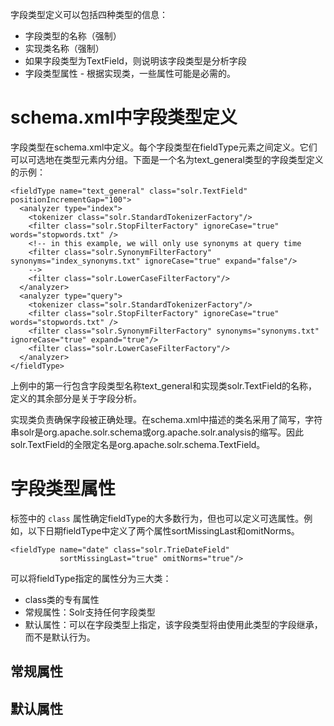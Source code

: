 字段类型定义可以包括四种类型的信息：

* 字段类型的名称（强制）
* 实现类名称（强制）
* 如果字段类型为TextField，则说明该字段类型是分析字段
* 字段类型属性 - 根据实现类，一些属性可能是必需的。

# schema.xml中字段类型定义

字段类型在schema.xml中定义。每个字段类型在fieldType元素之间定义。它们可以可选地在类型元素内分组。下面是一个名为text_general类型的字段类型定义的示例：

```
<fieldType name="text_general" class="solr.TextField" positionIncrementGap="100">
  <analyzer type="index">
    <tokenizer class="solr.StandardTokenizerFactory"/>
    <filter class="solr.StopFilterFactory" ignoreCase="true" words="stopwords.txt" />
    <!-- in this example, we will only use synonyms at query time
    <filter class="solr.SynonymFilterFactory" synonyms="index_synonyms.txt" ignoreCase="true" expand="false"/>
    -->
    <filter class="solr.LowerCaseFilterFactory"/>
  </analyzer>
  <analyzer type="query">
    <tokenizer class="solr.StandardTokenizerFactory"/>
    <filter class="solr.StopFilterFactory" ignoreCase="true" words="stopwords.txt" />
    <filter class="solr.SynonymFilterFactory" synonyms="synonyms.txt" ignoreCase="true" expand="true"/>
    <filter class="solr.LowerCaseFilterFactory"/>
  </analyzer>
</fieldType>
```

上例中的第一行包含字段类型名称text_general和实现类solr.TextField的名称，定义的其余部分是关于字段分析。

实现类负责确保字段被正确处理。在schema.xml中描述的类名采用了简写，字符串solr是org.apache.solr.schema或org.apache.solr.analysis的缩写。因此solr.TextField的全限定名是org.apache.solr.schema.TextField。

# 字段类型属性

标签中的 `class` 属性确定fieldType的大多数行为，但也可以定义可选属性。例如，以下日期fieldType中定义了两个属性sortMissingLast和omitNorms。

```
<fieldType name="date" class="solr.TrieDateField"
           sortMissingLast="true" omitNorms="true"/>
```

可以将fieldType指定的属性分为三大类：

* class类的专有属性
* 常规属性：Solr支持任何字段类型
* 默认属性：可以在字段类型上指定，该字段类型将由使用此类型的字段继承，而不是默认行为。

## 常规属性




## 默认属性











